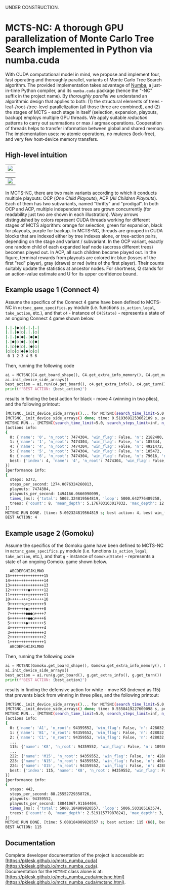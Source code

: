UNDER CONSTRUCTION.

# MCTS-NC: A thorough GPU parallelization of Monte Carlo Tree Search implemented in Python via numba.cuda

With CUDA computational model in mind, we propose and implement four, fast operating and thoroughly parallel, variants of Monte Carlo Tree Search algorithm. 
The provided implementation takes advantage of [Numba](https://numba.pydata.org/), a just-in-time Python compiler, and its `numba.cuda` package (hence the "-NC" suffix in the project name). 
By *thoroughly parallel* we understand an algorithmic design that applies to both: (1) the structural elements of trees - leaf-/root-/tree-level parallelization 
(all those three are combined), and (2) the stages of MCTS - each stage in itself (selection, expansion, playouts, backup) employs multiple GPU threads. 
We apply suitable *reduction* patterns to carry out summations or max / argmax operations. Cooperation of threads helps to transfer information between global and shared memory. 
The implementation uses: no atomic operations, no mutexes (lock-free), and very few host-device memory transfers. 

## High-level intuition 

<table>
   <tr><td><img src="https://github.com/user-attachments/assets/df115f08-a5a4-409d-8b93-de84be6133f2"/></td></tr>
</table>
<table>   
   <tr><td><img src="https://github.com/user-attachments/assets/fea4b1ec-25d2-459c-b519-3727ecd3268b"/></td></tr>
</table>

In MCTS-NC, there are two main variants according to which it conducts multiple playouts: OCP (*One Child Playouts*), ACP (*All Children Playouts*). 
Each of them has two subvariants, named "thrifty" and "prodigal".
In both OCP and ACP, multiple independent trees are grown concurrently (for readability just two are shown in each illustration).
Wavy arrows distinguished by colors represent CUDA threads working for different stages of MCTS algorithm:
orange for selection, green for expansion, black for playouts, purple for backup. In MCTS-NC, threads are grouped in 
CUDA blocks that are indexed either by tree indexes alone, or tree-action pairs, depending on the stage and variant / subvariant. 
In the OCP variant, exactly one random child of each expanded leaf node (accross different trees) becomes played out. 
In ACP, all such children become played out. In the figure, terminal rewards from playouts are colored
in: blue (losses of the first "red" player), gray (draws) or red (wins of the first player). Their counts suitably update
the statistics at ancestor nodes. For shortness, Q stands for an action-value estimate and U for its upper confidence bound.

## Example usage 1 (Connect 4)

Assume the specifics of the Connect 4 game have been defined to MCTS-NC in `mctsnc_game_specifics.py` module (i.e. functions `is_action_legal`, `take_action`, etc.), 
and that `c4` - instance of `C4(State)` - represents a state of an ongoing Connect 4 game shown below.
```bash
|.|.|●|○|.|.|.|
|.|.|●|○|.|.|○|
|.|.|●|●|.|●|●|
|.|●|○|●|.|○|●|
|.|○|●|○|.|●|○|
|○|○|○|●|●|○|○|
 0 1 2 3 4 5 6 
```
Then, running the following code
```python
ai = MCTSNC(C4.get_board_shape(), C4.get_extra_info_memory(), C4.get_max_actions())
ai.init_device_side_arrays()
best_action = ai.run(c4.get_board(), c4.get_extra_info(), c4.get_turn())
print(f"BEST ACTION: {best_action}")
```
results in finding the best action for black - move 4 (winning in two plies), and the following printout:
```bash
[MCTSNC._init_device_side_arrays()... for MCTSNC(search_time_limit=5.0, search_steps_limit=inf, n_trees=8, n_playouts=128, variant='acp_prodigal', device_memory=2.0, ucb_c=2.0, seed: 0)]
[MCTSNC._init_device_side_arrays() done; time: 0.5193691253662109 s, per_state_memory: 95 B,  calculated max_tree_size: 2825549]
MCTSNC RUN... [MCTSNC(search_time_limit=5.0, search_steps_limit=inf, n_trees=8, n_playouts=128, variant='acp_prodigal', device_memory=2.0, ucb_c=2.0, seed: 0)]
[actions info:
{
  0: {'name': '0', 'n_root': 7474304, 'win_flag': False, 'n': 2182400, 'n_wins': 2100454, 'q': 0.9624514296187683, 'ucb': 0.9678373740384631},
  1: {'name': '1', 'n_root': 7474304, 'win_flag': False, 'n': 185344, 'n_wins': 164757, 'q': 0.8889254575276243, 'ucb': 0.9074070665330406},
  4: {'name': '4', 'n_root': 7474304, 'win_flag': False, 'n': 4921472, 'n_wins': 4885924, 'q': 0.9927769577882389, 'ucb': 0.9963635461474457},
  5: {'name': '5', 'n_root': 7474304, 'win_flag': False, 'n': 105472, 'n_wins': 91863, 'q': 0.8709704945388349, 'ucb': 0.8954701768685893},
  6: {'name': '6', 'n_root': 7474304, 'win_flag': False, 'n': 79616, 'n_wins': 68403, 'q': 0.8591614750803859, 'ucb': 0.8873601607647162},
  best: {'index': 4, 'name': '4', 'n_root': 7474304, 'win_flag': False, 'n': 4921472, 'n_wins': 4885924, 'q': 0.9927769577882389, 'ucb': 0.9963635461474457}
}]
[performance info:
{
  steps: 6373,
  steps_per_second: 1274.0076324260813,
  playouts: 7474304,
  playouts_per_second: 1494166.0666990099,
  times_[ms]: {'total': 5002.324819564819, 'loop': 5000.642776489258, 'reduce_over_trees': 0.29015541076660156, 'reduce_over_actions': 0.4520416259765625, 'mean_loop': 0.7846607212441955, 'mean_select': 0.11222893376562147, 'mean_expand': 0.2786097114284054, 'mean_playout': 0.17186361935680036, 'mean_backup': 0.2193056618645448},
  trees: {'count': 8, 'mean_depth': 5.176703163017032, 'max_depth': 12, 'mean_size': 1233.0, 'max_size': 2736}
}]
MCTSNC RUN DONE. [time: 5.002324819564819 s; best action: 4, best win_flag: False, best n: 4921472, best n_wins: 4885924, best q: 0.9927769577882389]
BEST ACTION: 4
```

## Example usage 2 (Gomoku)

Assume the specifics of the Gomoku game have been defined to MCTS-NC in `mctsnc_game_specifics.py` module (i.e. functions `is_action_legal`, `take_action`, etc.), 
and that `g` - instance of `Gomoku(State)` - represents a state of an ongoing Gomoku game shown below.
```bash
  ABCDEFGHIJKLMNO
15+++++++++++++++15
14+++++++++++++++14
13+++++++++++++++13
12++++++++●++++++12
11++++++++○++++++11
10++++++++○++++++10
 9++++++○+○++++++9
 8+++++++●○++++++8
 7+++++++●●●○++++7
 6++++++++●●○++++6
 5+++++++●+++++++5
 4+++++++++++++++4
 3+++++++++++++++3
 2+++++++++++++++2
 1+++++++++++++++1
  ABCDEFGHIJKLMNO
```
Then, running the following code
```python
ai = MCTSNC(Gomoku.get_board_shape(), Gomoku.get_extra_info_memory(), Gomoku.get_max_actions(), action_index_to_name_function=Gomoku.action_index_to_name)
ai.init_device_side_arrays()
best_action = ai.run(g.get_board(), g.get_extra_info(), g.get_turn())
print(f"BEST ACTION: {best_action}")
```
results in finding the defensive action for white - move K8 (indexed as 115) that prevents black from winning in three plies, and the following printout:
```bash
[MCTSNC._init_device_side_arrays()... for MCTSNC(search_time_limit=5.0, search_steps_limit=inf, n_trees=8, n_playouts=128, variant='acp_prodigal', device_memory=2.0, ucb_c=2.0, seed: 0)]
[MCTSNC._init_device_side_arrays() done; time: 0.5558419227600098 s, per_state_memory: 1144 B,  calculated max_tree_size: 234637]
MCTSNC RUN... [MCTSNC(search_time_limit=5.0, search_steps_limit=inf, n_trees=8, n_playouts=128, variant='acp_prodigal', device_memory=2.0, ucb_c=2.0, seed: 0)]
[actions info:
{
  0: {'name': 'A1', 'n_root': 94359552, 'win_flag': False, 'n': 428032, 'n_wins': 148906, 'q': 0.3478852048444976, 'ucb': 0.36098484108863044},
  1: {'name': 'B1', 'n_root': 94359552, 'win_flag': False, 'n': 428032, 'n_wins': 149000, 'q': 0.34810481459330145, 'ucb': 0.3612044508374343},
  2: {'name': 'C1', 'n_root': 94359552, 'win_flag': False, 'n': 428032, 'n_wins': 144339, 'q': 0.3372154418361244, 'ucb': 0.35031507808025725},
  ...
  115: {'name': 'K8', 'n_root': 94359552, 'win_flag': False, 'n': 1093632, 'n_wins': 452284, 'q': 0.41356141736891383, 'ucb': 0.4217566587685248},
  ...
  222: {'name': 'M15', 'n_root': 94359552, 'win_flag': False, 'n': 428032, 'n_wins': 148009, 'q': 0.34578956713516745, 'ucb': 0.3588892033793003},
  223: {'name': 'N15', 'n_root': 94359552, 'win_flag': False, 'n': 401408, 'n_wins': 148802, 'q': 0.37070013552295916, 'ucb': 0.38422722440183954},
  224: {'name': 'O15', 'n_root': 94359552, 'win_flag': False, 'n': 428032, 'n_wins': 145329, 'q': 0.3395283530203349, 'ucb': 0.35262798926446776},
  best: {'index': 115, 'name': 'K8', 'n_root': 94359552, 'win_flag': False, 'n': 1093632, 'n_wins': 452284, 'q': 0.41356141736891383, 'ucb': 0.4217566587685248}
}]
[performance info:
{
  steps: 442,
  steps_per_second: 88.25552729358726,
  playouts: 94359552,
  playouts_per_second: 18841067.91164404,
  times_[ms]: {'total': 5008.184909820557, 'loop': 5006.503105163574, 'reduce_over_trees': 0.20575523376464844, 'reduce_over_actions': 0.5161762237548828, 'mean_loop': 11.326930102180032, 'mean_select': 0.10066766005295974, 'mean_expand': 0.3082833139065704, 'mean_playout': 10.688265524298897, 'mean_backup': 0.226746317488036},
  trees: {'count': 8, 'mean_depth': 2.519115779878241, 'max_depth': 3, 'mean_size': 92149.0, 'max_size': 92149}
}]
MCTSNC RUN DONE. [time: 5.008184909820557 s; best action: 115 (K8), best win_flag: False, best n: 1093632, best n_wins: 452284, best q: 0.41356141736891383]
BEST ACTION: 115
```

## Documentation

Complete developer documentation of the project is accessible at: [https://pklesk.github.io/mcts_numba_cuda](https://pklesk.github.io/mcts_numba_cuda). <br/>
Documentation for the `MCTSNC` class alone is at: [https://pklesk.github.io/mcts_numba_cuda/mctsnc.html](https://pklesk.github.io/mcts_numba_cuda/mctsnc.html).
